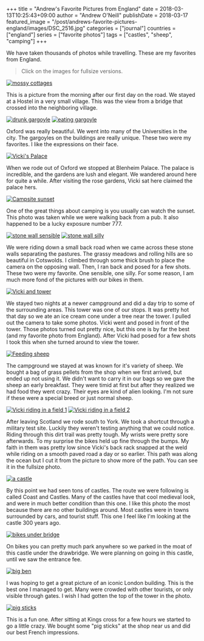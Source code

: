 +++
title = "Andrew's Favorite Pictures from England"
date = 2018-03-13T10:25:43+09:00
author = "Andrew O'Neill"
publishDate = 2018-03-17
featured_image = "/post/andrews-favorite-pictures-england/images/DSC_2516.jpg"
categories = ["journal"]
countries = ["england"]
series = ["favorite photos"]
tags = ["castles", "sheep", "camping"]
+++

We have taken thousands of photos while travelling. These are my favorites
from England. <!--more-->

> Click on the images for fullsize versions.

<a href="images/fullsize/DSC_0512.jpg">![mossy cottages](images/DSC_0512.jpg)</a>

This is a picture from the morning after our first day on the road.
We stayed at a Hostel in a very small village. This was the view from
a bridge that crossed into the neighboring village.

<a href="image/fullsize/DSC_0679.jpg">![drunk gargoyle](images/DSC_0679.jpg)</a>
<a href="images/fullsize/DSC_0680.jpg">![eating gargoyle](images/DSC_0680.jpg)</a>

Oxford was really beautiful. We went into many of the Universities in
the city. The gargoyles on the buildings are really unique. These two
were my favorites. I like the expressions on their face.

<a href="images/fullsize/DSC_0749.jpg">![Vicki's Palace](images/DSC_0749.jpg)</a>

When we rode out of Oxford we stopped at Blenheim Palace. The palace
is incredible, and the gardens are lush and elegant. We wandered around
here for quite a while. After visiting the rose gardens, Vicki sat here
claimed the palace hers.

<a href="images/fullsize/DSC_0777.jpg">![Campsite sunset](images/DSC_0777.jpg)</a>

One of the great things about camping is you usually can watch the
sunset. This photo was taken while we were walking back from a pub. It
also happened to be a lucky exposure number 777.

<a href="images/fullsize/DSC_0801.jpg">![stone wall sensible](images/DSC_0801.jpg)</a>
<a href="images/fullsize/DSC_0802.jpg">![stone wall silly](images/DSC_0802.jpg)</a>

We were riding down a small back road when we came across these stone
walls separating the pastures. The grassy meadows and rolling hills are
so beautiful in Cotswolds. I climbed through some thick brush to place
the camera on the opposing wall. Then, I ran back and posed for a few
shots. These two were my favorite. One sensible, one silly. For some
reason, I am much more fond of the pictures with our bikes in them.

<a href="images/fullsize/DSC_0869.jpg">![Vicki and tower](images/DSC_0869.jpg)</a>

We stayed two nights at a newer campground and did a day trip to some
of the surrounding areas. This tower was one of our stops. It was pretty
hot that day so we ate an ice cream cone under a tree near the tower. I
pulled out the camera to take some photos. Vicki went and posed in front
of the tower. Those photos turned out pretty nice, but this one is by
far the best (and my favorite photo from England). After Vicki had posed
for a few shots I took this when she turned around to view the tower.

<a href="images/fullsize/DSC_0895.jpg">![Feeding sheep](images/DSC_0895.jpg)</a>

The campground we stayed at was known for it's variety of sheep. We
bought a bag of grass pellets from the shop when we first arrived,
but ended up not using it. We didn't want to carry it in our bags so we
gave the sheep an early breakfast. They were timid at first but after
they realized we had food they went crazy. Their eyes are kind of alien
looking. I'm not sure if these were a special breed or just normal sheep.

<a href="images/fullsize/DSC_2414.jpg">![Vicki riding in a field 1](images/DSC_2414.jpg)</a>
<a href="images/fullsize/DSC_2415.jpg">![Vicki riding in a field 2](images/DSC_2415.jpg)</a>

After leaving Scotland we rode south to York. We took a shortcut through
a military test site. Luckily they weren't testing anything that we could
notice. Riding through this dirt trail was pretty tough. My wrists were
pretty sore afterwards. To my surprise the bikes held up fine through the
bumps. My faith in them was pretty low since Vicki's back rack snapped at
the weld while riding on a smooth paved road a day or so earlier. This
path was along the ocean but I cut it from the picture to show more of
the path. You can see it in the fullsize photo.

<a href="images/fullsize/DSC_2429.jpg">![a castle](images/DSC_2429.jpg)</a>

By this point we had seen tons of castles. The route we were following
is called Coast and Castles. Many of the castles have that cool medieval
look, and were in much better condition than this one. I like this photo
the most because there are no other buildings around. Most castles were
in towns surrounded by cars, and tourist stuff. This one I feel like
I'm looking at the castle 300 years ago.

<a href="images/fullsize/DSC_2433.jpg">![bikes under bridge](images/DSC_2433.jpg)</a>

On bikes you can pretty much park anywhere so we parked in the moat
of this castle under the drawbridge. We were planning on going in this
castle, until we saw the entrance fee.

<a href="images/fullsize/DSC_2516.jpg">![big ben](images/DSC_2516.jpg)</a>

I was hoping to get a great picture of an iconic London building. This
is the best one I managed to get. Many were crowded with other tourists,
or only visible through gates. I wish I had gotten the top of the tower
in the photo.

<a href="images/fullsize/pigsticks.jpg">![pig sticks](images/pigsticks.jpg)</a>

This is a fun one. After sitting at Kings cross for a few hours we
started to go a little crazy. We bought some "pig sticks" at the shop
near us and did our best French impressions.
